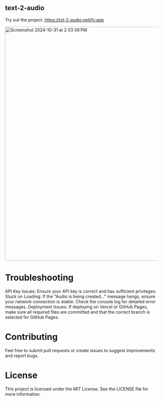 ## text-2-audio

Try out the project.
https://txt-2-audio.netlify.app

<img width="766" alt="Screenshot 2024-10-31 at 2 03 09 PM" src="https://github.com/user-attachments/assets/a2231293-3451-4c9c-9bd1-b50eafe471e0">


# Troubleshooting
API Key Issues: Ensure your API key is correct and has sufficient privileges.
Stuck on Loading: If the "Audio is being created..." message hangs, ensure your network connection is stable. Check the console log for detailed error messages.
Deployment Issues: If deploying on Vercel or GitHub Pages, make sure all required files are committed and that the correct branch is selected for GitHub Pages.

# Contributing
Feel free to submit pull requests or create issues to suggest improvements and report bugs.

# License
This project is licensed under the MIT License. See the LICENSE file for more information.
